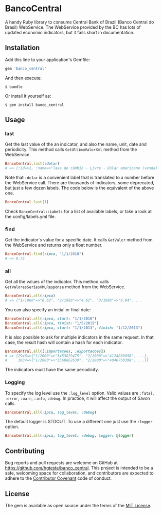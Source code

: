 # BancoCentral

A handy Ruby library to consume Central Bank of Brazil (Banco Central do Brasil) WebService. The WebService provided by the BC has lots of updated economic indicators, but it fails short in documentation.

## Installation

Add this line to your application's Gemfile:

```ruby
gem 'banco_central'
```

And then execute:

    $ bundle

Or install it yourself as:

    $ gem install banco_central

## Usage

### last

Get the last value of the an indicator, and also the name, unit, date and periodicity. This method calls `GetUltimoValorXml` method from the WebService.

```ruby
BancoCentral.last(:dolar)
# => {:id=>1, :name=>"Taxa de câmbio - Livre - Dólar americano (venda) - diário", :unit=>"u.m.c./US$", :date=>2016-10-18 00:00:00 -0200, :value=>3.1874, :periodicity=>:daily}
```

Note that `:dolar` is a convenient label that is translated to a number before the WebService call. There are thousands of indicators, some deprecated, but just a few dozen labels. The code below is the equivalent of the above one.

```ruby
BancoCentral.last(1)
```

Check `BancoCentral::Labels` for a list of available labels, or take a look at the config/labels.yml file.

### find

Get the indicator's value for a specific date. It calls `GetValor` method from the WebService and returns only a float number.

```ruby
BancoCentral.find(:ipca, "1/1/2010")
# => 0.75
```

### all

Get all the values of the indicator. This method calls `GetValoresSeriesXMLResponse` method from the WebService.

```ruby
BancoCentral.all(:ipca)
# => {"1/1980"=>"6.62", "2/1980"=>"4.62", "3/1980"=>"6.04", ...
```

You can also specify an initial or final date:

```ruby
BancoCentral.all(:ipca, start: "1/1/2010")
BancoCentral.all(:ipca, finish: "1/5/2015")
BancoCentral.all(:ipca, start: "1/1/2013", finish: "1/12/2013")
```

It is also possible to ask for multiple indicators in the same request. In that case, the result hash will contain a hash for each indicator.
```ruby
BancoCentral.all([:importacoes, :exportacoes])
# => {2946=>{"1/2000"=>"3453879475", "2/2000"=>"4124889858", ...},
#     3034=>{"1/2000"=>"3568862639", "2/2000"=>"4046750398", ...}}
```

The indicators must have the same periodicity.

### Logging

To specify the log level use the `:log_level` option. Valid values are `:fatal`, `:error`, `:warn`, `:info`, `:debug`. In practice, it will affect the output of Savon calls.
```ruby
BancoCentral.all(:ipca, log_level: :debug)
```

The default logger is STDOUT. To use a different one just use the `:logger` option.
```ruby
BancoCentral.all(:ipca, log_level: :debug, logger: @logger)
```


## Contributing

Bug reports and pull requests are welcome on GitHub at https://github.com/hgtesta/banco_central. This project is intended to be a safe, welcoming space for collaboration, and contributors are expected to adhere to the [Contributor Covenant](http://contributor-covenant.org) code of conduct.


## License

The gem is available as open source under the terms of the [MIT License](http://opensource.org/licenses/MIT).

